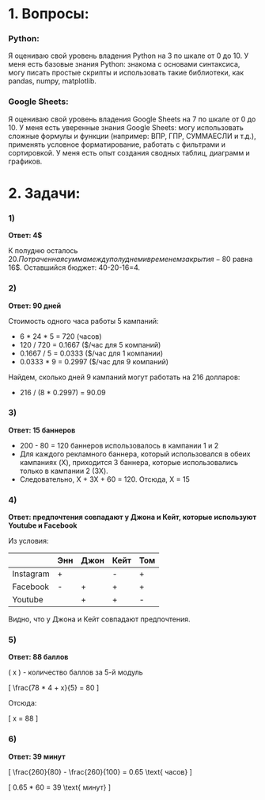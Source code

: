 # 1. Вопросы:

### Python:
Я оцениваю свой уровень владения Python на 3 по шкале от 0 до 10.
У меня есть базовые знания Python: знакома с основами синтаксиса, могу писать простые скрипты и использовать такие библиотеки, как pandas, numpy, matplotlib.

### Google Sheets:
Я оцениваю свой уровень владения Google Sheets на 7 по шкале от 0 до 10.
У меня есть уверенные знания Google Sheets: могу использовать сложные формулы и функции (например: ВПР, ГПР, СУММАЕСЛИ и т.д.), применять условное форматирование, работать с фильтрами и сортировкой. У меня есть опыт создания сводных таблиц, диаграмм и графиков.

# 2. Задачи:

### 1) 
**Ответ: 4$**

К полудню осталось 20$. Потраченная сумма между полуднем и временем закрытия - 80% от 20$ равна 16$. Оставшийся бюджет: 40-20-16=4.

### 2) 
**Ответ: 90 дней**

Стоимость одного часа работы 5 кампаний:
- 6 * 24 * 5 = 720 (часов)
- 120 / 720 = 0.1667 ($/час для 5 компаний)
- 0.1667 / 5 = 0.0333 ($/час для 1 компании)
- 0.0333 * 9 = 0.2997 ($/час для 9 компаний)

Найдем, сколько дней 9 кампаний могут работать на 216 долларов:
- 216 / (8 * 0.2997) = 90.09

### 3) 
**Ответ: 15 баннеров**

- 200 - 80 = 120 баннеров использовалось в кампании 1 и 2
- Для каждого рекламного баннера, который использовался в обеих кампаниях (X), приходится 3 баннера, которые использовались только в кампании 2 (3X).
- Следовательно, X + 3X + 60 = 120. Отсюда, X = 15

### 4) 
**Ответ: предпочтения совпадают у Джона и Кейт, которые используют Youtube и Facebook**

Из условия:

|            | Энн | Джон | Кейт | Том |
|------------|-----|------|------|-----|
| Instagram  |  +  |      |  -   |  +  |
| Facebook   |  -  |  +   |  +   |  +  |
| Youtube    |     |  +   |  +   |  -  |

Видно, что у Джона и Кейт совпадают предпочтения.

### 5) 
**Ответ: 88 баллов**

\( x \) - количество баллов за 5-й модуль

\[ \frac{78 * 4 + x}{5} = 80 \]

Отсюда:

\[ x = 88 \]

### 6) 
**Ответ: 39 минут**

\[ \frac{260}{80} - \frac{260}{100} = 0.65 \text{ часов} \]

\[ 0.65 * 60 = 39 \text{ минут} \]
